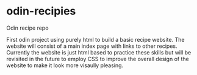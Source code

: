 # odin-recipies
Odin recipe repo

First odin project using purely html to build a basic recipe website. The website will consist of a main index page with links to other recipes. Currently the website is just html based to practice these skills but will be revisited in the future to employ CSS to improve the overall design of the website to make it look more visaully pleasing. 